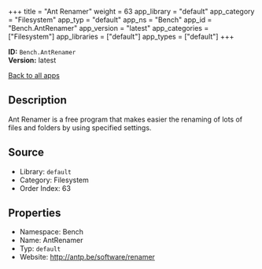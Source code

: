 ﻿+++
title = "Ant Renamer"
weight = 63
app_library = "default"
app_category = "Filesystem"
app_typ = "default"
app_ns = "Bench"
app_id = "Bench.AntRenamer"
app_version = "latest"
app_categories = ["Filesystem"]
app_libraries = ["default"]
app_types = ["default"]
+++

**ID:** `Bench.AntRenamer`  
**Version:** latest  
<!--more-->

[Back to all apps](/apps/)

## Description
Ant Renamer is a free program that makes easier the renaming of lots of files and folders
by using specified settings.

## Source

* Library: `default`
* Category: Filesystem
* Order Index: 63

## Properties

* Namespace: Bench
* Name: AntRenamer
* Typ: `default`
* Website: <http://antp.be/software/renamer>

